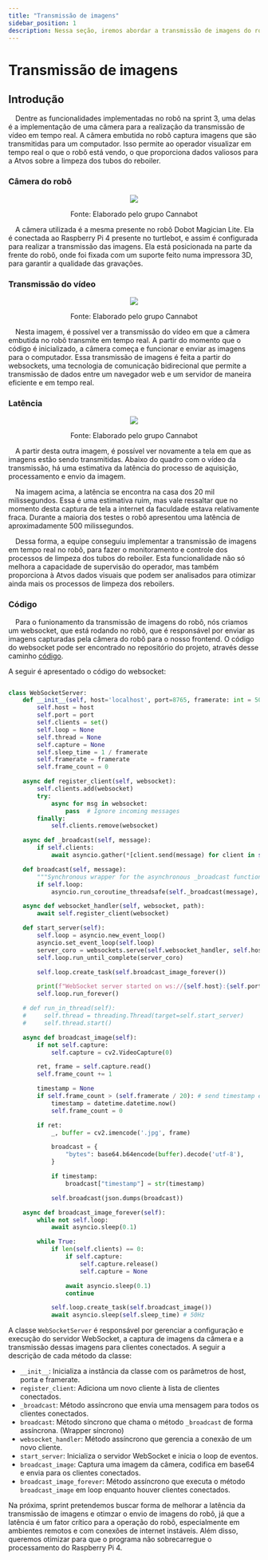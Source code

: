 ```yaml
---
title: "Transmissão de imagens"
sidebar_position: 1
description: Nessa seção, iremos abordar a transmissão de imagens do robô Turtlebot 3, que é um dos principais componentes do projeto.
---
```


# Transmissão de imagens

## Introdução

&emsp;Dentre as funcionalidades implementadas no robô na sprint 3, uma delas é a implementação de uma câmera para a realização da transmissão de vídeo em tempo real. A câmera embutida no robô captura imagens que são transmitidas para um computador. Isso permite ao operador visualizar em tempo real o que o robô está vendo, o que proporciona dados valiosos para a Atvos sobre a limpeza dos tubos do reboiler.

### Câmera do robô

<div align="center"> 

![](../../../../..\docs\static\img\sprint3\robocamera.png)

Fonte: Elaborado pelo grupo Cannabot
</div>

&emsp;A câmera utilizada é a mesma presente no robô Dobot Magician Lite. Ela é conectada ao Raspberry Pi 4 presente no turtlebot, e assim é configurada para realizar a transmissão das imagens. Ela está posicionada na parte da frente do robô, onde foi fixada com um suporte feito numa impressora 3D, para garantir a qualidade das gravações.
    
### Transmissão do vídeo

<div align="center"> 

![](../../../../..\docs\static\img\sprint3\robovideo.png)

Fonte: Elaborado pelo grupo Cannabot
</div>

&emsp;Nesta imagem, é possível ver a transmissão do vídeo em que a câmera embutida no robô transmite em tempo real. A partir do momento que o código é inicializado, a câmera começa e funcionar e enviar as imagens para o computador. Essa transmissão de imagens é feita a partir do websockets, uma tecnologia de comunicação bidirecional que permite a transmissão de dados entre um navegador web e um servidor de maneira eficiente e em tempo real.

### Latência

<div align="center"> 

![](../../../../..\docs\static\img\sprint3\latencia.png)

Fonte: Elaborado pelo grupo Cannabot
</div>

&emsp;A partir desta outra imagem, é possível ver novamente a tela em que as imagens estão sendo transmitidas. Abaixo do quadro com o vídeo da transmissão, há uma estimativa da latência do processo de aquisição, processamento e envio da imagem. 

&emsp;Na imagem acima, a latência se encontra na casa dos 20 mil milissegundos. Essa é uma estimativa ruim, mas vale ressaltar que no momento desta captura de tela a internet da faculdade estava relativamente fraca. Durante a maioria dos testes o robô apresentou uma latência de aproximadamente 500 milissegundos. 

&emsp;Dessa forma, a equipe conseguiu implementar a transmissão de imagens em tempo real no robô, para fazer o monitoramento e controle dos processos de limpeza dos tubos do reboiler.
Esta funcionalidade não só melhora a capacidade de supervisão do operador, mas também proporciona à Atvos dados visuais que podem ser analisados para otimizar ainda mais os processos de limpeza dos reboilers.

### Código

&emsp;Para o funionamento da transmissão de imagens do robô, nós criamos um websocket, que está rodando no robô, que é responsável por enviar as imagens capturadas pela câmera do robô para o nosso frontend. O código do websocket pode ser encontrado no repositório do projeto, através desse caminho [código](2024-1B-T08-EC06-G01\src\package\camera\main.py).

A seguir é apresentado o código do websocket:

```python

class WebSocketServer:
    def __init__(self, host='localhost', port=8765, framerate: int = 50):
        self.host = host
        self.port = port
        self.clients = set()
        self.loop = None
        self.thread = None
        self.capture = None
        self.sleep_time = 1 / framerate
        self.framerate = framerate
        self.frame_count = 0

    async def register_client(self, websocket):
        self.clients.add(websocket)
        try:
            async for msg in websocket:
                pass  # Ignore incoming messages
        finally:
            self.clients.remove(websocket)

    async def _broadcast(self, message):
        if self.clients:
            await asyncio.gather(*[client.send(message) for client in self.clients])

    def broadcast(self, message):
        """Synchronous wrapper for the asynchronous _broadcast function."""
        if self.loop:
            asyncio.run_coroutine_threadsafe(self._broadcast(message), self.loop)

    async def websocket_handler(self, websocket, path):
        await self.register_client(websocket)

    def start_server(self):
        self.loop = asyncio.new_event_loop()
        asyncio.set_event_loop(self.loop)
        server_coro = websockets.serve(self.websocket_handler, self.host, self.port)
        self.loop.run_until_complete(server_coro)

        self.loop.create_task(self.broadcast_image_forever())

        print(f"WebSocket server started on ws://{self.host}:{self.port}")
        self.loop.run_forever()

    # def run_in_thread(self):
    #     self.thread = threading.Thread(target=self.start_server)
    #     self.thread.start()

    async def broadcast_image(self):
        if not self.capture:
            self.capture = cv2.VideoCapture(0)

        ret, frame = self.capture.read()
        self.frame_count += 1

        timestamp = None
        if self.frame_count > (self.framerate / 20): # send timestamp every 0.5 seconds
            timestamp = datetime.datetime.now()
            self.frame_count = 0

        if ret:
            _, buffer = cv2.imencode('.jpg', frame)

            broadcast = {
                "bytes": base64.b64encode(buffer).decode('utf-8'),
            }

            if timestamp:
                broadcast["timestamp"] = str(timestamp)

            self.broadcast(json.dumps(broadcast))

    async def broadcast_image_forever(self):
        while not self.loop:
            await asyncio.sleep(0.1)

        while True:
            if len(self.clients) == 0:
                if self.capture:
                    self.capture.release()
                    self.capture = None

                await asyncio.sleep(0.1)
                continue

            self.loop.create_task(self.broadcast_image())
            await asyncio.sleep(self.sleep_time) # 50Hz

```

A classe `WebSocketServer` é responsável por gerenciar a configuração e execução do servidor WebSocket, a captura de imagens da câmera e a transmissão dessas imagens para clientes conectados. A seguir a descrição de cada método da classe:

- `__init__`: Inicializa a instância da classe com os parâmetros de host, porta e framerate.
- `register_client`: Adiciona um novo cliente à lista de clientes conectados.
- `_broadcast`: Método assíncrono que envia uma mensagem para todos os clientes conectados.
- `broadcast`: Método síncrono que chama o método `_broadcast` de forma assíncrona. (Wrapper síncrono)
- `websocket_handler`: Método assíncrono que gerencia a conexão de um novo cliente.
- `start_server`: Inicializa o servidor WebSocket e inicia o loop de eventos.
- `broadcast_image`: Captura uma imagem da câmera, codifica em base64 e envia para os clientes conectados.
- `broadcast_image_forever`: Método assíncrono que executa o método `broadcast_image` em loop enquanto houver clientes conectados.

Na próxima, sprint pretendemos buscar forma de melhorar a latência da transmissão de imagens e otimzar o envio de imagens do robô, já que a latência é um fator crítico para a operação do robô, especialmente em ambientes remotos e com conexões de internet instáveis. Além disso, queremos otimizar para que o programa não sobrecarregue o processamento do Raspberry Pi 4.